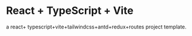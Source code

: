 # React + TypeScript + Vite


a react+ typescript+vite+tailwindcss+antd+redux+routes project template.